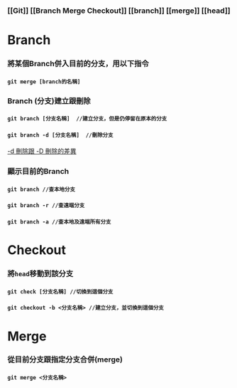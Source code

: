 ### [[Git]] [[Branch Merge Checkout]] [[branch]] [[merge]] [[head]]

# Branch
### 將某個Branch併入目前的分支，用以下指令
#### `git merge [branch的名稱]`

### Branch (分支)建立跟刪除
#### `git branch [分支名稱]  //建立分支，但是仍停留在原本的分支`
#### `git branch -d [分支名稱]  //刪除分支`

[-d 刪除跟 -D 刪除的差異](https://unix.stackexchange.com/questions/365944/what-are-the-differences-between-d-and-d-when-deleting-a-branch-in-git) 
### 顯示目前的Branch

#### `git branch //查本地分支`
#### `git branch -r //查遠端分支`
#### `git branch -a //查本地及遠端所有分支`

# Checkout
### 將`head`移動到該分支
#### `git check [分支名稱] //切換到這個分支`

#### `git checkout -b <分支名稱> //建立分支，並切換到這個分支`

# Merge
### 從目前分支跟指定分支合併(merge)
#### `git merge <分支名稱>`





